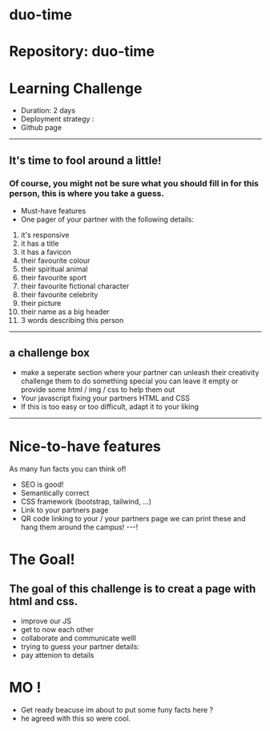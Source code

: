 # duo-time


# Repository: duo-time
# Learning Challenge
- Duration: 2 days
- Deployment strategy :
- Github page
---
## It's time to fool around a little! 

### Of course, you might not be sure what you should fill in for this person, this is where you take a guess. 

- Must-have features
- One pager of your partner with the following details:

1. it's responsive
1. it has a title
1. it has a favicon
1. their favourite colour
1. their spiritual animal
1. their favourite sport
1. their favourite fictional character
1. their favourite celebrity
1. their picture 
1. their name as a big header
1. 3 words describing this person
---
## a challenge box
- make a seperate section where your partner can unleash their creativity
challenge them to do something special
you can leave it empty or provide some html / img / css to help them out
- Your javascript fixing your partners HTML and CSS
- If this is too easy or too difficult, adapt it to your liking
---
# Nice-to-have features
As many fun facts you can think of!
- SEO is good!
- Semantically correct
- CSS framework (bootstrap, tailwind, ...)
- Link to your partners page
- QR code linking to your / your partners page
we can print these and hang them around the campus!
---!

# The Goal!
## The  goal of this challenge is to creat a page  with html and css. 
- improve our JS 
- get to now each other 
- collaborate and communicate welll 
- trying to guess your partner details:
- pay attenion to details 
 
 # MO ! 
 - Get ready beacuse im about to put some funy facts here ? 
 - he agreed with this so were cool. 
